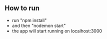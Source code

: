 ## How to run

- run "npm install"
- and then "nodemon start"
- the app will start running on localhost:3000